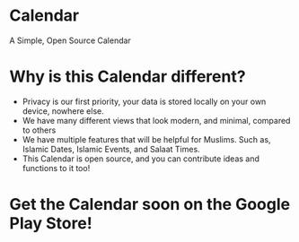 # Calendar
A Simple, Open Source Calendar

# Why is this Calendar different?
- Privacy is our first priority, your data is stored locally on your own device, nowhere else.
- We have many different views that look modern, and minimal, compared to others
- We have multiple features that will be helpful for Muslims. Such as, Islamic Dates, Islamic Events, and Salaat Times.
- This Calendar is open source, and you can contribute ideas and functions to it too!

# Get the Calendar soon on the Google Play Store!

